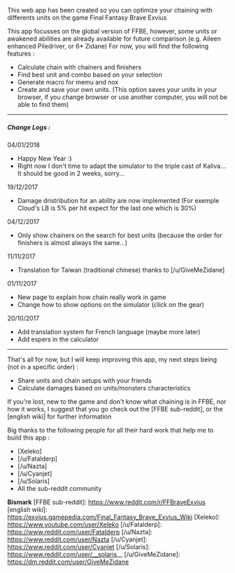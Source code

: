 This web app has been created so you can optimize your chaining with differents units on the game Final Fantasy Brave Exvius

This app focusses on the global version of FFBE, however, some units or awakened abilities are already available for future comparison (e.g. Aileen enhanced Piledriver, or 6* Zidane)
For now, you will find the following features :
 - Calculate chain with chainers and finishers
 - Find best unit and combo based on your selection
 - Generate macro for memu and nox
 - Create and save your own units. (This option saves your units in your browser, if you change browser or use another computer, you will not be able to find them)

---

##### Change Logs :

04/01/2018
 - Happy New Year :)
 - Right now I don't time to adapt the simulator to the triple cast of Kaliva... It should be good in 2 weeks, sorry...

19/12/2017
 - Damage dristribution for an ability are now implemented (For exemple Cloud's LB is 5% per hit expect for the last one which is 30%)

04/12/2017
 - Only show chainers on the search for best units (because the order for finishers is almost always the same...)

11/11/2017
 - Translation for Taiwan (traditional chinese) thanks to [/u/GiveMeZidane]

01/11/2017
 - New page to explain how chain really work in game
 - Change how to show options on the simulator (click on the gear)

20/10/2017
 - Add translation system for French language (maybe more later)
 - Add espers in the calculator

---

That's all for now, but I will keep improving this app, my next steps being (not in a specific order) :
 - Share units and chain setups with your friends
 - Calculate damages based on units/monsters characteristics

If you're lost, new to the game and don't know what chaining is in FFBE, nor how it works, I suggest that you go check out the [FFBE sub-reddit], or the [english wiki] for further information

Big thanks to the following people for all their hard work that help me to build this app :
 - [Xeleko]
 - [/u/Fatalderp]
 - [/u/Nazta]
 - [/u/Cyanjet]
 - [/u/Solaris]
 - All the sub-reddit community

**Bismark**
[FFBE sub-reddit]: https://www.reddit.com/r/FFBraveExvius
[english wiki]: https://exvius.gamepedia.com/Final_Fantasy_Brave_Exvius_Wiki
[Xeleko]: https://www.youtube.com/user/Xeleko
[/u/Fatalderp]: https://www.reddit.com/user/Fatalderp
[/u/Nazta]: https://www.reddit.com/user/Nazta
[/u/Cyanjet]: https://www.reddit.com/user/Cyanjet
[/u/Solaris]: https://www.reddit.com/user/__solaris__
[/u/GiveMeZidane]: https://dm.reddit.com/user/GiveMeZidane

